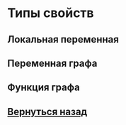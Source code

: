 
# Типы свойств

## Локальная переменная
## Переменная графа
## Функция графа

## [Вернуться назад](README.md)